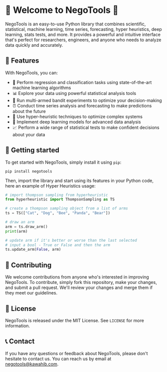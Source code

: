# 🚀 Welcome to NegoTools 🚀

NegoTools is an easy-to-use Python library that combines scientific, statistical, machine learning, time series, forecasting, hyper heuristics, deep learning, stats tests, and more. It provides a powerful and intuitive interface that's perfect for researchers, engineers, and anyone who needs to analyze data quickly and accurately.

## 💪 Features

With NegoTools, you can:

- 🤖 Perform regression and classification tasks using state-of-the-art machine learning algorithms
- 📊 Explore your data using powerful statistical analysis tools
- 🎲 Run multi-armed bandit experiments to optimize your decision-making
- ⏰ Conduct time series analysis and forecasting to make predictions about the future
- 🧠 Use hyper-heuristic techniques to optimize complex systems
- 🌟 Implement deep learning models for advanced data analysis
- 📈 Perform a wide range of statistical tests to make confident decisions about your data

## 🎉 Getting started

To get started with NegoTools, simply install it using `pip`:

```shell
pip install negotools
```

Then, import the library and start using its features in your Python code, here an example of Hyper Heuristics usage:

```python
# import thompson sampling from hyperheuristic
from hyperheuristic import ThompsonSampling as TS

# create a thompson sampling object from a list of arms
ts = TS(["Cat", "Dog", "Bee", "Panda", "Bear"])

# draw an arm
arm = ts.draw_arm()
print(arm)

# update arm if it's better or worse than the last selected
# input a bool - True or False and then the arm
ts.update_arm(False, arm)
```

## 🤝 Contributing

We welcome contributions from anyone who's interested in improving NegoTools. To contribute, simply fork this repository, make your changes, and submit a pull request. We'll review your changes and merge them if they meet our guidelines.

## 📝 License

NegoTools is released under the MIT License. See `LICENSE` for more information.

## 📞 Contact

If you have any questions or feedback about NegoTools, please don't hesitate to contact us. You can reach us by email at [negotools@kawahib.com](mailto:negotools@kawahib.com).